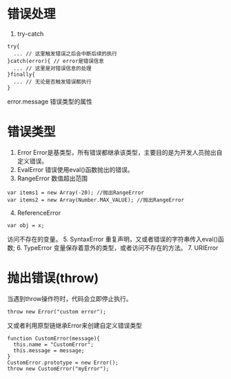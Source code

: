 # 错误处理
1. try-catch
```
try{
  ... // 这里触发错误之后会中断后续的执行
}catch(error){ // error是错误信息
  ... // 这里是对错误信息的处理
}finally{
  ... // 无论是否触发错误都执行
}
```
error.message
错误类型的属性

# 错误类型
1. Error
Error是基类型，所有错误都继承该类型，主要目的是为开发人员抛出自定义错误。
2. EvalError
错误使用eval()函数抛出的错误。
3. RangeError
数值超出范围
```
var items1 = new Array(-20); //抛出RangeError 
var items2 = new Array(Number.MAX_VALUE); //抛出RangeError
```
4. ReferenceError
```
var obj = x;
```
访问不存在的变量。
5. SyntaxError
重复声明，又或者错误的字符串传入eval()函数;
6. TypeError
变量保存着意外的类型，或者访问不存在的方法。
7. URIError

# 抛出错误(throw)
当遇到throw操作符时，代码会立即停止执行。
```
throw new Error("custom error");  
```

又或者利用原型链继承Error来创建自定义错误类型
```
function CustomError(message){
  this.name = "CustomError";
  this.message = message;
}
CustomError.prototype = new Error();
throw new CustomError("myError");
```